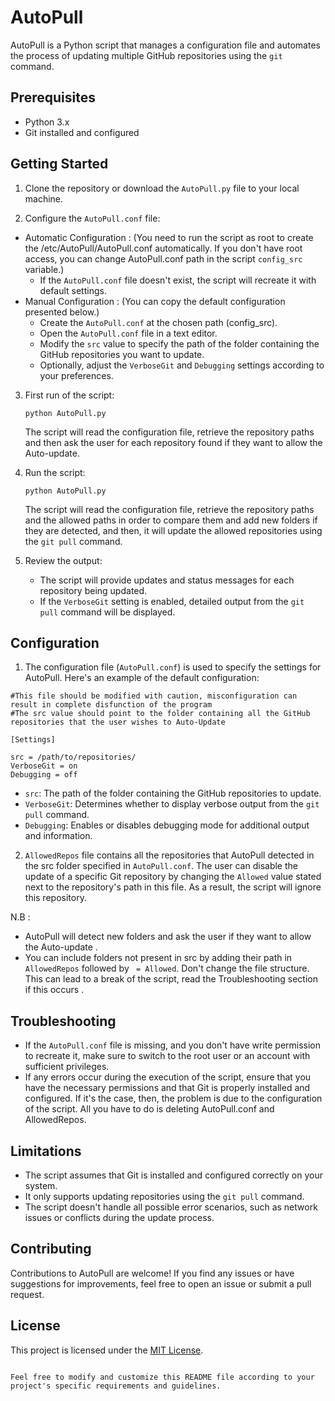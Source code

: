 # AutoPull

AutoPull is a Python script that manages a configuration file and automates the process of updating multiple GitHub repositories using the `git` command.

## Prerequisites

- Python 3.x
- Git installed and configured

## Getting Started

1. Clone the repository or download the `AutoPull.py` file to your local machine.

2. Configure the `AutoPull.conf` file:
 * Automatic Configuration :
   (You need to run the script as root to create the /etc/AutoPull/AutoPull.conf automatically. If you don't have root access, you can change AutoPull.conf path in the script `config_src` variable.)
   - If the `AutoPull.conf` file doesn't exist, the script will recreate it with default settings.
 * Manual Configuration :
   (You can copy the default configuration presented below.)
   - Create the `AutoPull.conf` at the chosen path (config_src).
   - Open the `AutoPull.conf` file in a text editor.
   - Modify the `src` value to specify the path of the folder containing the GitHub repositories you want to update.
   - Optionally, adjust the `VerboseGit` and `Debugging` settings according to your preferences.

3. First run of the script:

   ```
   python AutoPull.py
   ```

   The script will read the configuration file, retrieve the repository paths and then ask the user for each repository found if they want to allow the Auto-update.

4. Run the script:

   ```
   python AutoPull.py
   ```

   The script will read the configuration file, retrieve the repository paths and the allowed paths in order to compare them and add new folders if they are
   detected, and then, it will update the allowed repositories using the `git pull` command.

5. Review the output:

   - The script will provide updates and status messages for each repository being updated.
   - If the `VerboseGit` setting is enabled, detailed output from the `git pull` command will be displayed.

## Configuration

1. The configuration file (`AutoPull.conf`) is used to specify the settings for AutoPull. Here's an example of the default configuration:

```
#This file should be modified with caution, misconfiguration can result in complete disfunction of the program
#The src value should point to the folder containing all the GitHub repositories that the user wishes to Auto-Update

[Settings]

src = /path/to/repositories/
VerboseGit = on
Debugging = off
```

- `src`: The path of the folder containing the GitHub repositories to update.
- `VerboseGit`: Determines whether to display verbose output from the `git pull` command.
- `Debugging`: Enables or disables debugging mode for additional output and information.

2. `AllowedRepos` file contains all the repositories that AutoPull detected in the src folder specified in `AutoPull.conf`. The user can disable the update of a
specific Git repository by changing the `Allowed` value stated next to the repository's path in this file. As a result, the script will ignore this repository.

N.B : 
- AutoPull will detect new folders and ask the user if they want to allow the Auto-update .
- You can include folders not present in src by adding their path in `AllowedRepos` followed by ` = Allowed`. Don't change the file structure. This can lead to a break of the script, read the Troubleshooting section if this occurs .

## Troubleshooting

- If the `AutoPull.conf` file is missing, and you don't have write permission to recreate it, make sure to switch to the root user or an account with sufficient privileges.
- If any errors occur during the execution of the script, ensure that you have the necessary permissions and that Git is properly installed and configured. If it's the case, then, the problem is due to the configuration of the script. All you have to do is deleting AutoPull.conf and AllowedRepos.

## Limitations

- The script assumes that Git is installed and configured correctly on your system.
- It only supports updating repositories using the `git pull` command.
- The script doesn't handle all possible error scenarios, such as network issues or conflicts during the update process.

## Contributing

Contributions to AutoPull are welcome! If you find any issues or have suggestions for improvements, feel free to open an issue or submit a pull request.

## License

This project is licensed under the [MIT License](LICENSE).
```

Feel free to modify and customize this README file according to your project's specific requirements and guidelines.
